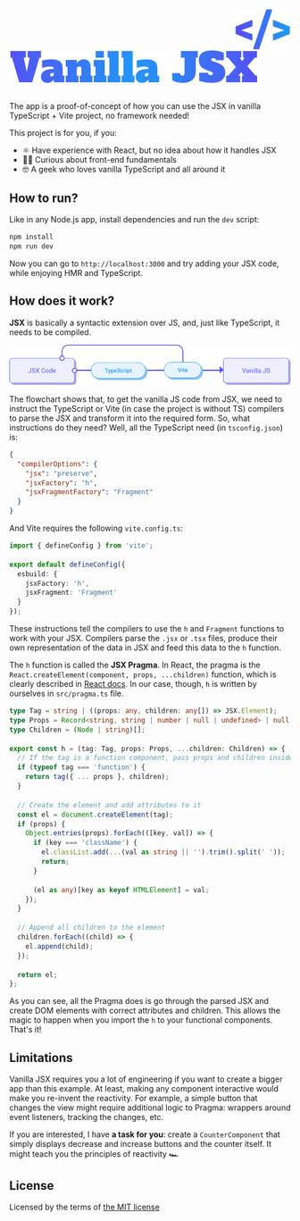 ###

<img align="right" src="./public/readme-icon.svg" alt="Vanilla JSX" />
<img src="./public/readme-title.svg" />

##

The app is a proof-of-concept of how you can use the JSX in vanilla TypeScript + Vite project, no framework needed!

This project is for you, if you:

* ⚛️ Have experience with React, but no idea about how it handles JSX
* 🕵️‍♂️ Curious about front-end fundamentals
* 🤓 A geek who loves vanilla TypeScript and all around it

## How to run?

Like in any Node.js app, install dependencies and run the `dev` script:

```bash
npm install
npm run dev
```

Now you can go to `http://localhost:3000` and try adding your JSX code, while enjoying HMR and TypeScript.

## How does it work?

**JSX** is basically a syntactic extension over JS, and, just like TypeScript, it needs to be compiled.

![JSX Code transformation: from code to typescript parser, vite bundler, into the Vanilla JS code](public/flowchart.png)

The flowchart shows that, to get the vanilla JS code from JSX, we need to instruct the TypeScript or Vite (in case the project is without TS) compilers to parse the JSX and transform it into the required form. So, what instructions do they need? Well, all the TypeScript need (in `tsconfig.json`) is:

```json
{
  "compilerOptions": {
    "jsx": "preserve",
    "jsxFactory": "h",
    "jsxFragmentFactory": "Fragment"
  }
}
```

And Vite requires the following `vite.config.ts`:

```ts
import { defineConfig } from 'vite';

export default defineConfig({
  esbuild: {
    jsxFactory: 'h',
    jsxFragment: 'Fragment'
  }
});
```

These instructions tell the compilers to use the `h` and `Fragment` functions to work with your JSX. Compilers parse the `.jsx` or `.tsx` files, produce their own representation of the data in JSX and feed this data to the `h` function.

The `h` function is called the **JSX Pragma**. In React, the pragma is the `React.createElement(component, props, ...children)` function, which is clearly described in [React docs](https://reactjs.org/docs/jsx-in-depth.html). In our case, though, `h` is written by ourselves in `src/pragma.ts` file.

```ts
type Tag = string | ((props: any, children: any[]) => JSX.Element);
type Props = Record<string, string | number | null | undefined> | null;
type Children = (Node | string)[];

export const h = (tag: Tag, props: Props, ...children: Children) => {
  // If the tag is a function component, pass props and children inside it
  if (typeof tag === 'function') {
    return tag({ ... props }, children);
  }

  // Create the element and add attributes to it
  const el = document.createElement(tag);
  if (props) {
    Object.entries(props).forEach(([key, val]) => {
      if (key === 'className') {
        el.classList.add(...(val as string || '').trim().split(' '));
        return;
      }

      (el as any)[key as keyof HTMLElement] = val;
    });
  }

  // Append all children to the element
  children.forEach((child) => {
    el.append(child);
  });

  return el;
};
```

As you can see, all the Pragma does is go through the parsed JSX and create DOM elements with correct attributes and children. This allows the magic to happen when you import the `h` to your functional components. That's it!

## Limitations

Vanilla JSX requires you a lot of engineering if you want to create a bigger app than this example. At least, making any component interactive would make you re-invent the reactivity. For example, a simple button that changes the view might require additional logic to Pragma: wrappers around event listeners, tracking the changes, etc.

If you are interested, I have **a task for you**: create a `CounterComponent` that simply displays decrease and increase buttons and the counter itself. It might teach you the principles of reactivity 🏎

## License

Licensed by the terms of [the MIT license](./LICENSE)
